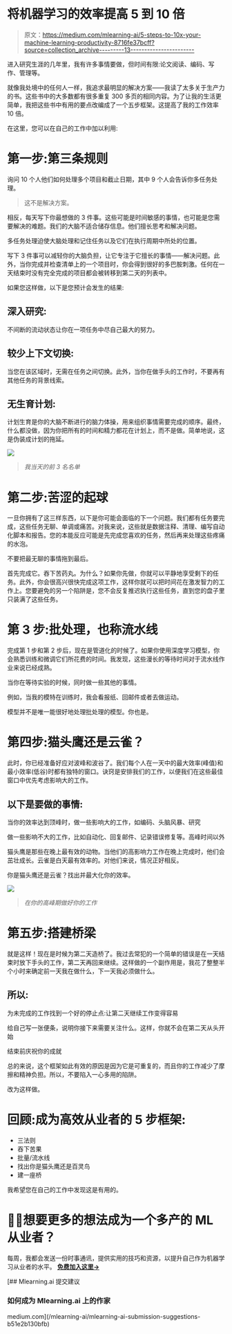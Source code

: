 # 将机器学习的效率提高 5 到 10 倍

> 原文：<https://medium.com/mlearning-ai/5-steps-to-10x-your-machine-learning-productivity-8716fe37bcff?source=collection_archive---------13----------------------->

进入研究生涯的几年里，我有许多事情要做，但时间有限:论文阅读、编码、写作、管理等。

就像我处境中的任何人一样，我追求最明显的解决方案——我读了太多关于生产力的书。这些书中的大多数都有很多重复 300 多页的相同内容。为了让我的生活更简单，我把这些书中有用的要点改编成了一个五步框架。这提高了我的工作效率 10 倍。

在这里，您可以在自己的工作中加以利用:

# 第一步:第三条规则

询问 10 个人他们如何处理多个项目和截止日期，其中 9 个人会告诉你多任务处理。

> 这不是解决方案。

相反，每天写下你最想做的 3 件事。这些可能是时间敏感的事情，也可能是您需要解决的难题。我们的大脑不适合储存信息。他们擅长思考和解决问题。

多任务处理迫使大脑处理和记住任务以及它们在执行周期中所处的位置。

写下 3 件事可以减轻你的大脑负担，让它专注于它擅长的事情——解决问题。此外，当你完成并检查清单上的一个项目时，你会得到很好的多巴胺刺激。任何在一天结束时没有完全完成的项目都会被转移到第二天的列表中。

如果您这样做，以下是您预计会发生的结果:

## 深入研究:

不间断的流动状态让你在一项任务中尽自己最大的努力。

## 较少上下文切换:

当您在该区域时，无需在任务之间切换。此外，当你在做手头的工作时，不要再有其他任务的背景线索。

## 无生育计划:

计划生育是你的大脑不断进行的脑力体操，用来组织事情需要完成的顺序。最终，什么都没做，因为你把所有的时间和精力都花在计划上，而不是做。简单地说，这是伪装成计划的拖延。

![](img/9e16b75bb987bbb17151b1ba3c25bc34.png)

> *我当天的前 3 名名单*

# 第二步:苦涩的起球

一旦你拥有了这三样东西，以下是你可能会面临的下一个问题。我们都有任务要完成，这些任务无聊、单调或痛苦。对我来说，这些就是数据注释、清理、编写自动化脚本和报告。您的本能反应可能是先完成您喜欢的任务，然后再来处理这些疼痛的水泡。

不要把最无聊的事情拖到最后。

首先完成它。吞下苦药丸。为什么？如果你先做，你就可以平静地享受剩下的任务。此外，你会很高兴很快完成这项工作，这样你就可以把时间花在激发智力的工作上。您要避免的另一个陷阱是，您不会反复推迟执行这些任务，直到您的盘子里只装满了这些任务。

# 第 3 步:批处理，也称流水线

完成第 1 步和第 2 步后，现在是管道化的时候了。如果你使用深度学习模型，你会熟悉训练和微调它们所花费的时间。我发现，这些漫长的等待时间对于流水线作业来说已经成熟。

当你在等待实验的时候，同时做一些其他的事情。

例如，当我的模特在训练时，我会看报纸、回邮件或者去做运动。

模型并不是唯一能很好地处理批处理的模型。你也是。

# 第四步:猫头鹰还是云雀？

此时，你已经准备好应对波峰和波谷了。我们每个人在一天中的最大效率(峰值)和最小效率(低谷)时都有独特的窗口。诀窍是安排我们的工作，以便我们在这些最佳窗口中优先考虑影响大的工作。

## 以下是要做的事情:

当你的效率达到顶峰时，做一些影响大的工作，如编码、头脑风暴、研究

做一些影响不大的工作，比如自动化、回复邮件、记录错误修复等。高峰时间以外

猫头鹰是那些在晚上最有效的动物。当他们的高影响力工作在晚上完成时，他们会茁壮成长。云雀是白天最有效率的。对他们来说，情况正好相反。

你是猫头鹰还是云雀？找出并最大化你的效率。

![](img/81b230d2234ea6e63d144b2e1bf6ed97.png)

> *在你的高峰期做好你的工作*

# 第五步:搭建桥梁

就是这样！现在是时候为第二天造桥了。我过去常犯的一个简单的错误是在一天结束时放下手头的工作，第二天再回来继续。这样做的一个副作用是，我花了整整半个小时来确定前一天我在做什么，下一天我必须做什么。

## 所以:

为未完成的工作找到一个好的停止点:让第二天继续工作变得容易

给自己写一张便条，说明你接下来需要关注什么。这样，你就不会在第二天从头开始

结束前庆祝你的成就

总的来说，这个框架如此有效的原因是因为它是可重复的，而且你的工作减少了摩擦和精神负担。所以，不要陷入一心多用的陷阱。

改为这样做。

# 回顾:成为高效从业者的 5 步框架:

*   三法则
*   吞下苦果
*   批量/流水线
*   找出你是猫头鹰还是百灵鸟
*   建一座桥

我希望您在自己的工作中发现这是有用的。

# 🤖💪想要更多的想法成为一个多产的 ML 从业者？

每周，我都会发送一份时事通讯，提供实用的技巧和资源，以提升自己作为机器学习从业者的水平。 [**免费加入这里→**](https://www.newsletter.artofsaience.com)

[](/mlearning-ai/mlearning-ai-submission-suggestions-b51e2b130bfb) [## Mlearning.ai 提交建议

### 如何成为 Mlearning.ai 上的作家

medium.com](/mlearning-ai/mlearning-ai-submission-suggestions-b51e2b130bfb)